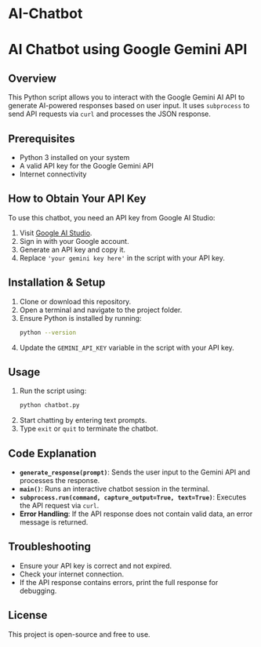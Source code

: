 # AI-Chatbot

# AI Chatbot using Google Gemini API

## Overview
This Python script allows you to interact with the Google Gemini AI API to generate AI-powered responses based on user input. It uses `subprocess` to send API requests via `curl` and processes the JSON response.

## Prerequisites
- Python 3 installed on your system
- A valid API key for the Google Gemini API
- Internet connectivity

## How to Obtain Your API Key
To use this chatbot, you need an API key from Google AI Studio:

1. Visit [Google AI Studio](https://aistudio.google.com/app/apikey).
2. Sign in with your Google account.
3. Generate an API key and copy it.
4. Replace `'your gemini key here'` in the script with your API key.

## Installation & Setup
1. Clone or download this repository.
2. Open a terminal and navigate to the project folder.
3. Ensure Python is installed by running:
   ```sh
   python --version
   ```
4. Update the `GEMINI_API_KEY` variable in the script with your API key.

## Usage
1. Run the script using:
   ```sh
   python chatbot.py
   ```
2. Start chatting by entering text prompts.
3. Type `exit` or `quit` to terminate the chatbot.

## Code Explanation
- **`generate_response(prompt)`**: Sends the user input to the Gemini API and processes the response.
- **`main()`**: Runs an interactive chatbot session in the terminal.
- **`subprocess.run(command, capture_output=True, text=True)`**: Executes the API request via `curl`.
- **Error Handling**: If the API response does not contain valid data, an error message is returned.

## Troubleshooting
- Ensure your API key is correct and not expired.
- Check your internet connection.
- If the API response contains errors, print the full response for debugging.

## License
This project is open-source and free to use.

